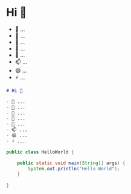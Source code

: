 # Hi 👋

- 🔭 ...
- 🌱 ...
- 👯 ...
- 🤔 ...
- 💬 ...
- 📫 ...
- 😄 ...
- ⚡ ...

``` markdown
# Hi 👋

- 🔭 ...
- 🌱 ...
- 👯 ...
- 🤔 ...
- 💬 ...
- 📫 ...
- 😄 ...
- ⚡ ...
```

``` java
public class HelloWorld {

    public static void main(String[] args) {
        System.out.println("Hello World");
    }
    
}
```

<!-- <link rel="stylesheet" type="text/css" href="css/fluent.css"> -->
